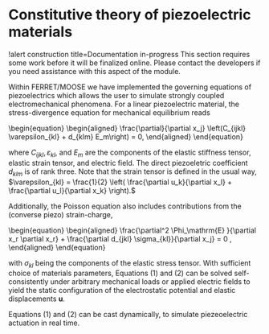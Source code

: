 # Constitutive theory of piezoelectric materials

!alert construction title=Documentation in-progress
This section requires some work before it will be finalized online. Please contact the developers if you need assistance with this aspect of the module.

Within FERRET/MOOSE we have implemented the governing equations of piezoelectrics which allows the user to simulate strongly coupled electromechanical phenomena. For a linear piezoelectric material, the stress-divergence equation for mechanical equilibrium reads 

\begin{equation}
  \begin{aligned}
    \frac{\partial}{\partial x_j} \left(C_{ijkl} \varepsilon_{kl} + d_{klm} E_m\right) = 0,
  \end{aligned}
\end{equation}

where $C_{ijkl}, \varepsilon_{kl},$ and $E_m$ are the components of the elastic stiffness tensor, elastic strain tensor, and electric field. The direct piezoeletric coefficient $d_{klm}$ is of rank three. Note that the strain tensor is defined in the usual way, $\varepsilon_{kl} = \frac{1}{2} \left( \frac{\partial u_k}{\partial x_l} + \frac{\partial u_l}{\partial x_k} \right).$

Additionally, the Poisson equation also includes contributions from the (converse piezo) strain-charge, 

\begin{equation}
  \begin{aligned}
    \frac{\partial^2 \Phi_\mathrm{E} }{\partial x_r \partial x_r} + \frac{\partial d_{jkl} \sigma_{kl}}{\partial x_j} = 0 ,
  \end{aligned}
\end{equation}

 with $\sigma_{kl}$ being the components of the elastic stress tensor. With sufficient choice of materials parameters, Equations (1) and (2) can be solved self-consistently under arbitrary mechanical loads or applied electric fields to yield the static configuration of the electrostatic potential and elastic displacements $\mathbf{u}.$ 

Equations (1) and (2) can be cast dynamically, to simulate piezeoelectric actuation in real time. 
